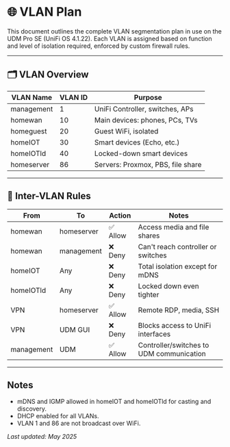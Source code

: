 # 🌐 VLAN Plan

This document outlines the complete VLAN segmentation plan in use on the UDM Pro SE (UniFi OS 4.1.22). Each VLAN is assigned based on function and level of isolation required, enforced by custom firewall rules.

---

## 🗂️ VLAN Overview

| VLAN Name   | VLAN ID | Purpose                             |
|-------------|---------|-------------------------------------|
| management  | 1       | UniFi Controller, switches, APs     |
| homewan     | 10      | Main devices: phones, PCs, TVs      |
| homeguest   | 20      | Guest WiFi, isolated                |
| homeIOT     | 30      | Smart devices (Echo, etc.)          |
| homeIOTld   | 40      | Locked-down smart devices           |
| homeserver  | 86      | Servers: Proxmox, PBS, file share   |

---

## 📡 Inter-VLAN Rules

| From         | To            | Action | Notes                                      |
|--------------|---------------|--------|--------------------------------------------|
| homewan      | homeserver    | ✅ Allow | Access media and file shares               |
| homewan      | management    | ❌ Deny  | Can't reach controller or switches         |
| homeIOT      | Any           | ❌ Deny  | Total isolation except for mDNS            |
| homeIOTld    | Any           | ❌ Deny  | Locked down even tighter                   |
| VPN          | homeserver    | ✅ Allow | Remote RDP, media, SSH                     |
| VPN          | UDM GUI       | ❌ Deny  | Blocks access to UniFi interfaces          |
| management   | UDM           | ✅ Allow | Controller/switches to UDM communication   |

---

## Notes

- mDNS and IGMP allowed in homeIOT and homeIOTld for casting and discovery.
- DHCP enabled for all VLANs.
- VLAN 1 and 86 are not broadcast over WiFi.

_Last updated: May 2025_
